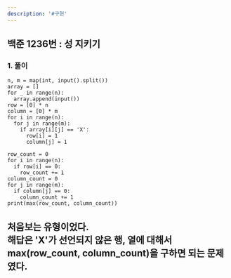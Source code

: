 ```yaml
---
description: '#구현'
---
```


## 백준 1236번 : 성 지키기

### 1. 풀이

```text
n, m = map(int, input().split())
array = []
for _ in range(n):
  array.append(input())
row = [0] * n
column = [0] * m
for i in range(n):
  for j in range(m):
    if array[i][j] == 'X':
      row[i] = 1
      column[j] = 1

row_count = 0
for i in range(n):
  if row[i] == 0:
    row_count += 1
column_count = 0
for j in range(m):
  if column[j] == 0:
    column_count += 1
print(max(row_count, column_count))
```
처음보는 유형이었다.  
해답은 'X'가 선언되지 않은 행, 열에 대해서  
max(row_count, column_count)을 구하면 되는 문제였다.  
---